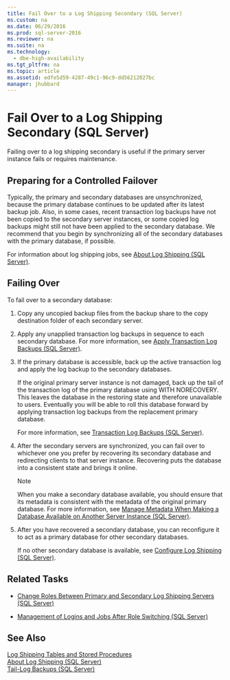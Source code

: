 ```yaml
---
title: Fail Over to a Log Shipping Secondary (SQL Server)
ms.custom: na
ms.date: 06/29/2016
ms.prod: sql-server-2016
ms.reviewer: na
ms.suite: na
ms.technology: 
  - dbe-high-availability
ms.tgt_pltfrm: na
ms.topic: article
ms.assetid: edfe5d59-4287-49c1-96c9-dd56212027bc
manager: jhubbard
---
```

# Fail Over to a Log Shipping Secondary (SQL Server)
Failing over to a log shipping secondary is useful if the primary server instance fails or requires maintenance.  
  
## Preparing for a Controlled Failover  
 Typically, the primary and secondary databases are unsynchronized, because the primary database continues to be updated after its latest backup job. Also, in some cases, recent transaction log backups have not been copied to the secondary server instances, or some copied log backups might still not have been applied to the secondary database. We recommend that you begin by synchronizing all of the secondary databases with the primary database, if possible.  
  
 For information about log shipping jobs, see [About Log Shipping (SQL Server)](../../Topics/TopicNameNotContainA/About-Log-Shipping--SQL-Server-.md).  
  
## Failing Over  
 To fail over to a secondary database:  
  
1.  Copy any uncopied backup files from the backup share to the copy destination folder of each secondary server.  
  
2.  Apply any unapplied transaction log backups in sequence to each secondary database. For more information, see [Apply Transaction Log Backups (SQL Server)](../../Topics/TopicNameNotContainA/Apply-Transaction-Log-Backups--SQL-Server-.md).  
  
3.  If the primary database is accessible, back up the active transaction log and apply the log backup to the secondary databases.  
  
     If the original primary server instance is not damaged, back up the tail of the transaction log of the primary database using WITH NORECOVERY. This leaves the database in the restoring state and therefore unavailable to users. Eventually you will be able to roll this database forward by applying transaction log backups from the replacement primary database.  
  
     For more information, see [Transaction Log Backups (SQL Server)](../../Topics/TopicNameNotContainA/Transaction-Log-Backups--SQL-Server-.md).  
  
4.  After the secondary servers are synchronized, you can fail over to whichever one you prefer by recovering its secondary database and redirecting clients to that server instance. Recovering puts the database into a consistent state and brings it online.  
  
    > [!NOTE]  
    >  When you make a secondary database available, you should ensure that its metadata is consistent with the metadata of the original primary database. For more information, see [Manage Metadata When Making a Database Available on Another Server Instance (SQL Server)](../../Topics/TopicNameContainA/Manage-Metadata-When-Making-a-Database-Available-on-Another-Server-Instance--SQL-Server-.md).  
  
5.  After you have recovered a secondary database, you can reconfigure it to act as a primary database for other secondary databases.  
  
     If no other secondary database is available, see [Configure Log Shipping (SQL Server)](../../Topics/TopicNameNotContainA/Configure-Log-Shipping--SQL-Server-.md).  
  
##  <a name="RelatedTasks"></a> Related Tasks  
  
-   [Change Roles Between Primary and Secondary Log Shipping Servers (SQL Server)](../../Topics/TopicNameNotContainA/Change-Roles-Between-Primary-and-Secondary-Log-Shipping-Servers--SQL-Server-.md)  
  
-   [Management of Logins and Jobs After Role Switching (SQL Server)](../../Topics/TopicNameNotContainA/Management-of-Logins-and-Jobs-After-Role-Switching--SQL-Server-.md)  
  
## See Also  
 [Log Shipping Tables and Stored Procedures](../../Topics/TopicNameNotContainA/Log-Shipping-Tables-and-Stored-Procedures.md)   
 [About Log Shipping (SQL Server)](../../Topics/TopicNameNotContainA/About-Log-Shipping--SQL-Server-.md)   
 [Tail-Log Backups (SQL Server)](../../Topics/TopicNameNotContainA/Tail-Log-Backups--SQL-Server-.md)